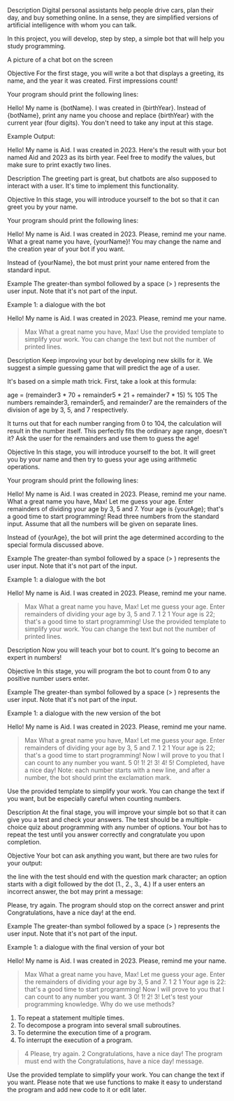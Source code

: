 Description
Digital personal assistants help people drive cars, plan their day, and buy something online. In a sense, they are simplified versions of artificial intelligence with whom you can talk.

In this project, you will develop, step by step, a simple bot that will help you study programming.

A picture of a chat bot on the screen

Objective
For the first stage, you will write a bot that displays a greeting, its name, and the year it was created. First impressions count!

Your program should print the following lines:

Hello! My name is {botName}.
I was created in {birthYear}.
Instead of {botName}, print any name you choose and replace {birthYear} with the current year (four digits). You don't need to take any input at this stage.

Example
Output:

Hello! My name is Aid.
I was created in 2023.
Here's the result with your bot named Aid and 2023 as its birth year. Feel free to modify the values, but make sure to print exactly two lines.

Description
The greeting part is great, but chatbots are also supposed to interact with a user. It's time to implement this functionality.

Objective
In this stage, you will introduce yourself to the bot so that it can greet you by your name.

Your program should print the following lines:

Hello! My name is Aid.
I was created in 2023.
Please, remind me your name.
What a great name you have, {yourName}!
You may change the name and the creation year of your bot if you want.

Instead of {yourName}, the bot must print your name entered from the standard input.

Example
The greater-than symbol followed by a space (> ) represents the user input. Note that it's not part of the input.

Example 1: a dialogue with the bot

Hello! My name is Aid.
I was created in 2023.
Please, remind me your name.
> Max
What a great name you have, Max!
Use the provided template to simplify your work. You can change the text but not the number of printed lines.

Description
Keep improving your bot by developing new skills for it. We suggest a simple guessing game that will predict the age of a user.

It's based on a simple math trick. First, take a look at this formula:

age = (remainder3 * 70 + remainder5 * 21 + remainder7 * 15) % 105
The numbers remainder3, remainder5, and remainder7 are the remainders of the division of age by 3, 5, and 7 respectively.

It turns out that for each number ranging from 0 to 104, the calculation will result in the number itself. This perfectly fits the ordinary age range, doesn't it? Ask the user for the remainders and use them to guess the age!

Objective
In this stage, you will introduce yourself to the bot. It will greet you by your name and then try to guess your age using arithmetic operations.

Your program should print the following lines:

Hello! My name is Aid.
I was created in 2023.
Please, remind me your name.
What a great name you have, Max!
Let me guess your age.
Enter remainders of dividing your age by 3, 5 and 7.
Your age is {yourAge}; that's a good time to start programming!
Read three numbers from the standard input. Assume that all the numbers will be given on separate lines.

Instead of {yourAge}, the bot will print the age determined according to the special formula discussed above.

Example
The greater-than symbol followed by a space (> ) represents the user input. Note that it's not part of the input.

Example 1: a dialogue with the bot

Hello! My name is Aid.
I was created in 2023.
Please, remind me your name.
> Max
What a great name you have, Max!
Let me guess your age.
Enter remainders of dividing your age by 3, 5 and 7.
> 1
> 2
> 1
Your age is 22; that's a good time to start programming!
Use the provided template to simplify your work. You can change the text but not the number of printed lines.

Description
Now you will teach your bot to count. It's going to become an expert in numbers!

Objective
In this stage, you will program the bot to count from 0 to any positive number users enter.

Example
The greater-than symbol followed by a space (> ) represents the user input. Note that it's not part of the input.

Example 1: a dialogue with the new version of the bot

Hello! My name is Aid.
I was created in 2023.
Please, remind me your name.
> Max
What a great name you have, Max!
Let me guess your age.
Enter remainders of dividing your age by 3, 5 and 7.
> 1
> 2
> 1
Your age is 22; that's a good time to start programming!
Now I will prove to you that I can count to any number you want.
> 5
0!
1!
2!
3!
4!
5!
Completed, have a nice day!
Note: each number starts with a new line, and after a number, the bot should print the exclamation mark.

Use the provided template to simplify your work. You can change the text if you want, but be especially careful when counting numbers.


Description
At the final stage, you will improve your simple bot so that it can give you a test and check your answers. The test should be a multiple-choice quiz about programming with any number of options. Your bot has to repeat the test until you answer correctly and congratulate you upon completion.

Objective
Your bot can ask anything you want, but there are two rules for your output:

the line with the test should end with the question mark character;
an option starts with a digit followed by the dot (1., 2., 3., 4.)
If a user enters an incorrect answer, the bot may print a message:

Please, try again.
The program should stop on the correct answer and print Congratulations, have a nice day! at the end.

Example
The greater-than symbol followed by a space (> ) represents the user input. Note that it's not part of the input.

Example 1: a dialogue with the final version of your bot

Hello! My name is Aid.
I was created in 2023.
Please, remind me your name.
> Max
What a great name you have, Max!
Let me guess your age.
Enter the remainders of dividing your age by 3, 5 and 7.
> 1
> 2
> 1
Your age is 22: that's a good time to start programming!
Now I will prove to you that I can count to any number you want.
> 3
0!
1!
2!
3!
Let's test your programming knowledge.
Why do we use methods?
1. To repeat a statement multiple times.
2. To decompose a program into several small subroutines.
3. To determine the execution time of a program.
4. To interrupt the execution of a program.
> 4
Please, try again.
> 2
Congratulations, have a nice day!
The program must end with the Congratulations, have a nice day! message.

Use the provided template to simplify your work. You can change the text if you want. Please note that we use functions to make it easy to understand the program and add new code to it or edit later.
